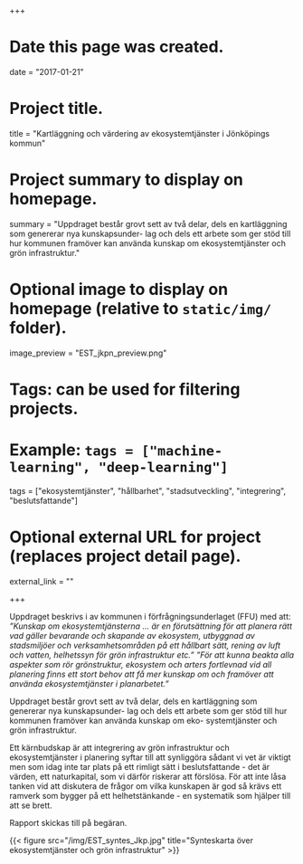 +++
# Date this page was created.
date = "2017-01-21"

# Project title.
title = "Kartläggning och värdering av ekosystemtjänster i Jönköpings kommun"

# Project summary to display on homepage.
summary = "Uppdraget består grovt sett av två delar, dels en kartläggning som genererar nya kunskapsunder- lag och dels ett arbete som ger stöd till hur kommunen framöver kan använda kunskap om ekosystemtjänster och grön infrastruktur."

# Optional image to display on homepage (relative to `static/img/` folder).
image_preview = "EST_jkpn_preview.png"

# Tags: can be used for filtering projects.
# Example: `tags = ["machine-learning", "deep-learning"]`
tags = ["ekosystemtjänster", "hållbarhet", "stadsutveckling", "integrering", "beslutsfattande"]

# Optional external URL for project (replaces project detail page).
external_link = ""



+++

Uppdraget beskrivs i av kommunen i förfrågningsunderlaget (FFU) med att:
_”Kunskap om ekosystemtjänsterna ... är en förutsättning för att planera rätt vad gäller bevarande och skapande av ekosystem, utbyggnad av stadsmiljöer och verksamhetsområden på ett hållbart sätt, rening av luft och vatten, helhetssyn för grön infrastruktur etc.”
”För att kunna beakta alla aspekter som rör grönstruktur, ekosystem och arters fortlevnad vid all planering finns ett stort behov att få mer kunskap om och framöver att använda ekosystemtjänster i planarbetet.”_

Uppdraget består grovt sett av två delar, dels en kartläggning som genererar nya kunskapsunder- lag och dels ett arbete som ger stöd till hur kommunen framöver kan använda kunskap om eko- systemtjänster och grön infrastruktur.

Ett kärnbudskap är att integrering av grön infrastruktur och ekosystemtjänster i planering syftar till att synliggöra sådant vi vet är viktigt men som idag inte tar plats på ett rimligt sätt i beslutsfattande - det är värden, ett naturkapital, som vi därför riskerar att förslösa. För att inte låsa tanken vid att diskutera de frågor om vilka kunskapen är god så krävs ett ramverk som bygger på ett helhetstänkande - en systematik som hjälper till att se brett. 

Rapport skickas till på begäran.

{{< figure src="/img/EST_syntes_Jkp.jpg" title="Synteskarta över ekosystemtjänster och grön infrastruktur" >}}

